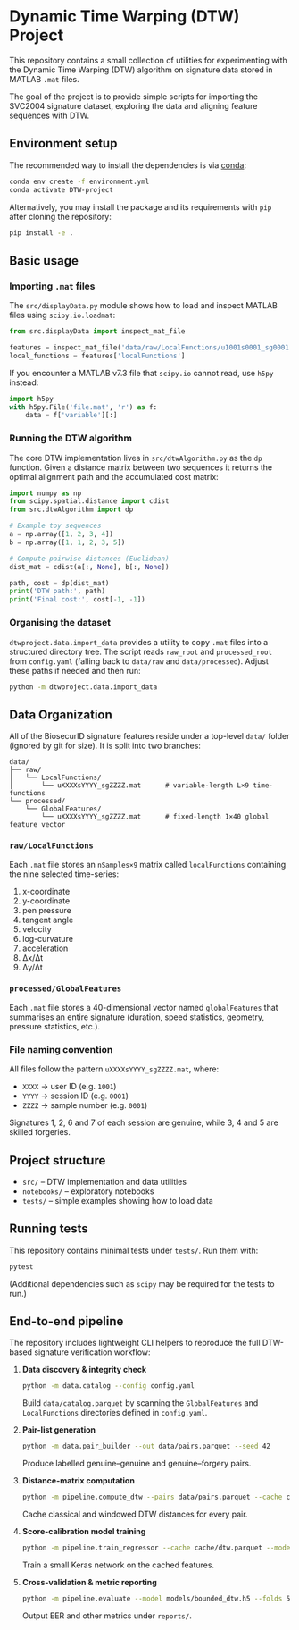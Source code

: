 # Dynamic Time Warping (DTW) Project

This repository contains a small collection of utilities for experimenting with the Dynamic Time Warping (DTW) algorithm on signature data stored in MATLAB `.mat` files.

The goal of the project is to provide simple scripts for importing the SVC2004 signature dataset, exploring the data and aligning feature sequences with DTW.

## Environment setup

The recommended way to install the dependencies is via [conda](https://docs.conda.io/):

```bash
conda env create -f environment.yml
conda activate DTW-project
```

Alternatively, you may install the package and its requirements with `pip` after cloning the repository:

```bash
pip install -e .
```

## Basic usage

### Importing `.mat` files

The `src/displayData.py` module shows how to load and inspect MATLAB files using `scipy.io.loadmat`:

```python
from src.displayData import inspect_mat_file

features = inspect_mat_file('data/raw/LocalFunctions/u1001s0001_sg0001.mat')
local_functions = features['localFunctions']
```

If you encounter a MATLAB v7.3 file that `scipy.io` cannot read, use `h5py` instead:

```python
import h5py
with h5py.File('file.mat', 'r') as f:
    data = f['variable'][:]
```

### Running the DTW algorithm

The core DTW implementation lives in `src/dtwAlgorithm.py` as the `dp` function. Given a distance matrix between two sequences it returns the optimal alignment path and the accumulated cost matrix:

```python
import numpy as np
from scipy.spatial.distance import cdist
from src.dtwAlgorithm import dp

# Example toy sequences
a = np.array([1, 2, 3, 4])
b = np.array([1, 1, 2, 3, 5])

# Compute pairwise distances (Euclidean)
dist_mat = cdist(a[:, None], b[:, None])

path, cost = dp(dist_mat)
print('DTW path:', path)
print('Final cost:', cost[-1, -1])
```

### Organising the dataset

`dtwproject.data.import_data` provides a utility to copy `.mat` files into a
structured directory tree. The script reads `raw_root` and `processed_root` from
`config.yaml` (falling back to `data/raw` and `data/processed`). Adjust these
paths if needed and then run:

```bash
python -m dtwproject.data.import_data
```

## Data Organization

All of the BiosecurID signature features reside under a top-level `data/` folder
(ignored by git for size). It is split into two branches:

```
data/
├── raw/
│   └── LocalFunctions/
│       └── uXXXXsYYYY_sgZZZZ.mat      # variable-length L×9 time-functions
└── processed/
    └── GlobalFeatures/
        └── uXXXXsYYYY_sgZZZZ.mat      # fixed-length 1×40 global feature vector
```

### `raw/LocalFunctions`
Each `.mat` file stores an `nSamples×9` matrix called `localFunctions`
containing the nine selected time-series:

1. x-coordinate
2. y-coordinate
3. pen pressure
4. tangent angle
5. velocity
6. log-curvature
7. acceleration
8. Δx/Δt
9. Δy/Δt

### `processed/GlobalFeatures`
Each `.mat` file stores a 40-dimensional vector named `globalFeatures` that
summarises an entire signature (duration, speed statistics, geometry, pressure
statistics, etc.).

### File naming convention
All files follow the pattern `uXXXXsYYYY_sgZZZZ.mat`, where:

- `XXXX` → user ID (e.g. `1001`)
- `YYYY` → session ID (e.g. `0001`)
- `ZZZZ` → sample number (e.g. `0001`)

Signatures 1, 2, 6 and 7 of each session are genuine, while 3, 4 and 5 are
skilled forgeries.

## Project structure

- `src/` – DTW implementation and data utilities
- `notebooks/` – exploratory notebooks
- `tests/` – simple examples showing how to load data

## Running tests

This repository contains minimal tests under `tests/`. Run them with:

```bash
pytest
```

(Additional dependencies such as `scipy` may be required for the tests to run.)

## End-to-end pipeline

The repository includes lightweight CLI helpers to reproduce the full DTW-based
signature verification workflow:

1. **Data discovery & integrity check**

   ```bash
   python -m data.catalog --config config.yaml
   ```

   Build `data/catalog.parquet` by scanning the `GlobalFeatures` and
   `LocalFunctions` directories defined in `config.yaml`.

2. **Pair-list generation**

   ```bash
   python -m data.pair_builder --out data/pairs.parquet --seed 42
   ```

   Produce labelled genuine–genuine and genuine–forgery pairs.

3. **Distance-matrix computation**

   ```bash
   python -m pipeline.compute_dtw --pairs data/pairs.parquet --cache cache/dtw.parquet
   ```

   Cache classical and windowed DTW distances for every pair.

4. **Score-calibration model training**

   ```bash
   python -m pipeline.train_regressor --cache cache/dtw.parquet --model models/bounded_dtw.h5
   ```

   Train a small Keras network on the cached features.

5. **Cross-validation & metric reporting**

   ```bash
   python -m pipeline.evaluate --model models/bounded_dtw.h5 --folds 5
   ```

   Output EER and other metrics under `reports/`.


